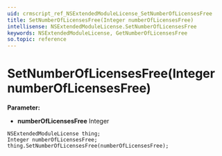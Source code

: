```yaml
---
uid: crmscript_ref_NSExtendedModuleLicense_SetNumberOfLicensesFree
title: SetNumberOfLicensesFree(Integer numberOfLicensesFree)
intellisense: NSExtendedModuleLicense.SetNumberOfLicensesFree
keywords: NSExtendedModuleLicense, GetNumberOfLicensesFree
so.topic: reference
---
```


# SetNumberOfLicensesFree(Integer numberOfLicensesFree)

**Parameter:** 
 - **numberOfLicensesFree** Integer

```crmscript
NSExtendedModuleLicense thing;
Integer numberOfLicensesFree;
thing.SetNumberOfLicensesFree(numberOfLicensesFree);
```

